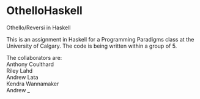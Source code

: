 # OthelloHaskell
Othello/Reversi in Haskell

This is an assignment in Haskell for a Programming Paradigms class at the University of Calgary. The code is being written within a group of 5.

The collaborators are: <br>
Anthony Coulthard <br>
Riley Lahd <br>
Andrew Lata <br>
Kendra Wannamaker <br>
Andrew _ <br>
